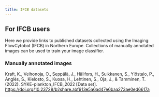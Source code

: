```yaml
---
title: IFCB datasets
---
```


## For IFCB users
Here we provide links to published datasets collected using the Imaging FlowCytobot (IFCB) in Northern Europe. Collections of manually annotated images can be used to train your image classifier.

### Manually annotated images
Kraft, K., Velhonoja, O., Seppälä, J., Hällfors, H., Suikkanen, S., Ylöstalo, P., Anglès, S., Kielosto, S., Kuosa, H., Lehtinen, S., Oja, J., &amp; Tamminen, T. (2022). SYKE-plankton_IFCB_2022 [Data set]. https://doi.org/10.23728/b2share.abf913e5a6ad47e6baa273ae0ed6617a
